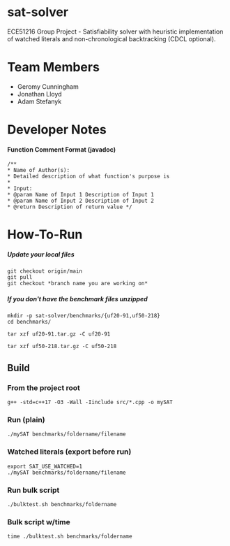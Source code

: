 # sat-solver
ECE51216 Group Project - Satisfiability solver with heuristic implementation of watched literals and non-chronological backtracking (CDCL optional).

# Team Members
* Geromy Cunningham
* Jonathan Lloyd
* Adam Stefanyk

# Developer Notes
#### Function Comment Format (javadoc)
```text
/**
* Name of Author(s):
* Detailed description of what function's purpose is
*
* Input:
* @param Name of Input 1 Description of Input 1
* @param Name of Input 2 Description of Input 2
* @return Description of return value */
```
# How-To-Run
##### Update your local files
```text
git checkout origin/main
git pull
git checkout *branch name you are working on*
```

##### If you don't have the benchmark files unzipped
```text
mkdir -p sat-solver/benchmarks/{uf20-91,uf50-218}
cd benchmarks/
```
```text
tar xzf uf20-91.tar.gz -C uf20-91
```
```text
tar xzf uf50-218.tar.gz -C uf50-218
```

## Build
### From the project root
```text
g++ -std=c++17 -O3 -Wall -Iinclude src/*.cpp -o mySAT
```
### Run (plain)
```text
./mySAT benchmarks/foldername/filename
```
### Watched literals (export before run)
```text
export SAT_USE_WATCHED=1
./mySAT benchmarks/foldername/filename
```
### Run bulk script
```text
./bulktest.sh benchmarks/foldername
```
### Bulk script w/time
```text
time ./bulktest.sh benchmarks/foldername
```
